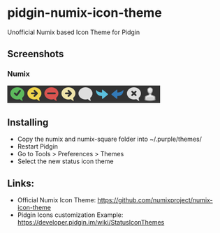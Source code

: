 # pidgin-numix-icon-theme
Unofficial Numix based Icon Theme for Pidgin

## Screenshots
### Numix
![numix-dark](screenshots/numix-dark.png "Numix (dark)")


## Installing
- Copy the numix and numix-square folder into ~/.purple/themes/
- Restart Pidgin
- Go to Tools > Preferences > Themes
- Select the new status icon theme

## Links:
- Official Numix Icon Theme: https://github.com/numixproject/numix-icon-theme
- Pidgin Icons customization Example: https://developer.pidgin.im/wiki/StatusIconThemes
